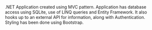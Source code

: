 .NET Application created using MVC pattern.
Application has database access using SQLite, use of LINQ queries and Entity Framework. It also hooks up to an external API for information, along with Authentication. 
Styling has been done using Bootstrap.
